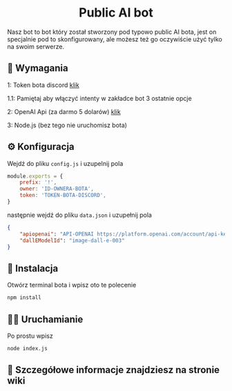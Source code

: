 <h1 align="center">Public AI bot</h1>

Nasz bot to bot który został stworzony pod typowo public AI bota, jest on specjalnie pod to skonfigurowany, ale możesz też go oczywiście użyć tylko na swoim serwerze.

## 🚧 Wymagania

1: Token bota discord [klik](https://discord.com/developers/docs/intro)

1.1: Pamiętaj aby włączyć intenty w zakładce bot 3 ostatnie opcje

2: OpenAI Api (za darmo 5 dolarów) [klik](https://platform.openai.com/account/api-keys)

3: Node.js (bez tego nie uruchomisz bota)

## ⚙️ Konfiguracja

Wejdź do pliku `config.js` i uzupelnij pola

```js
module.exports = {
	prefix: '!',
	owner: 'ID-OWNERA-BOTA',
	token: 'TOKEN-BOTA-DISCORD',
}
```

następnie wejdź do pliku `data.json` i uzupełnij pola

```json
{
	"apiopenai": "API-OPENAI https://platform.openai.com/account/api-keys",
	"dallEModelId": "image-dall-e-003"
}
```

## 🧠 Instalacja

Otwórz terminal bota i wpisz oto te polecenie

```sh
npm install
```

## 🏃‍♀️ Uruchamianie

Po prostu wpisz 

```sh
node index.js
```

## 🔧 Szczegółowe informacje znajdziesz na stronie wiki
